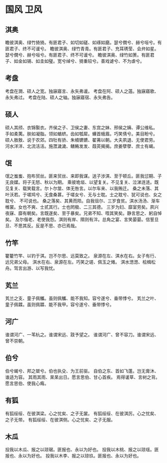# 国风 卫风


## 淇奥

瞻彼淇奥、绿竹猗猗。有匪君子、如切如磋、如琢如磨。瑟兮僩兮、赫兮咺兮。有匪君子、终不可谖兮。
瞻彼淇奥、绿竹青青。有匪君子、充耳琇莹、会弁如星。瑟兮僩兮、赫兮咺兮。有匪君子、终不可谖兮。
瞻彼淇奥、绿竹如箦。有匪君子、如金如锡、如圭如璧。宽兮绰兮、猗重较兮。善戏谑兮、不为虐兮。


## 考盘

考盘在㵎、硕人之宽。独寐寤言、永矢弗谖。
考盘在阿、硕人之薖。独寐寤歌、永矢弗过。
考盘在陆、硕人之轴。独寐寤宿、永矢弗告。


## 硕人

硕人其颀、衣锦褧衣。齐侯之子、卫侯之妻、东宫之妹、邢侯之姨、谭公维私。
手如柔荑。肤如凝脂。领如蝤蛴。齿如瓠犀。螓首蛾眉。巧笑倩兮。美目盼兮。
硕人敖敖、说于农郊。四牡有骄、朱幩镳镳、翟茀以朝。大夫夙退、无使君劳。
河水洋洋、北流活活。施罛濊濊、鳝鲔发发、葭菼揭揭。庶姜孽孽、庶士有朅。


## 氓

氓之蚩蚩、抱布贸丝。匪来贸丝、来即我谋。送子涉淇、至于顿丘。匪我愆期、子无良媒。将子无怒、秋以为期。
乘彼垝垣、以望复关。不见复关、泣涕涟涟。既见复关、载笑载言。尔卜尔筮、体无咎言。以尔车来、以我贿迁。
桑之未落、其叶沃若。于嗟鸠兮、无食桑葚。于嗟女兮、无与士耽。士之耽兮、犹可说也、女之耽兮、 不可说也。
桑之落矣、其黄而陨。自我徂尔、三岁食贫。淇水汤汤、渐车帷裳。女也不爽、士贰其行。士也罔极、二三其德。
三岁为妇、靡室劳矣。夙兴夜寐、靡有朝矣。言既遂矣、至于暴矣。兄弟不知、咥其笑矣。静言思之、躬自悼矣。
及尔偕老、老使我怨。淇则有岸、隰则有泮。总角之宴、言笑晏晏。信誓旦旦、不思其反。反是不思、亦已焉哉。


## 竹竿

籊籊竹竿、以钓于淇。岂不尔思、远莫致之。
泉源在左、淇水在右。女子有行、远兄弟父母。
淇水在右、泉源在左。巧笑之瑳、佩玉之傩。
淇水滺滺、桧楫松舟。驾言出游、以写我忧。


## 芄兰

芄兰之支、童子佩觿。虽则佩觿、能不我知。容兮遂兮、垂带悸兮。
芄兰之叶、童子佩韘。虽则佩韘、能不我甲。容兮遂兮、垂带悸兮。


## 河广

谁谓河广、一苇杭之。谁谓宋远、跂予望之。
谁谓河广、曾不容刀。谁谓宋远、曾不崇朝。


## 伯兮

伯兮朅兮、邦之桀兮。伯也执殳、为王前驱。
自伯之东、首如飞蓬。岂无膏沐、谁适为容。
其雨其雨、杲杲出日。愿言思伯、甘心首疾。
焉得谖草、言树之背。愿言思伯、使我心痗。


## 有狐

有狐绥绥、在彼淇梁。心之忧矣、之子无裳。
有狐绥绥、在彼淇厉。心之忧矣、之子无带。
有狐绥绥、在彼淇侧。心之忧矣、之子无服。


## 木瓜

投我以木瓜、报之以琼琚。匪报也、永以为好也。
投我以木桃、报之以琼瑶。匪报也、永以为好也。
投我以木李、报之以琼玖。匪报也、永以为好也。

